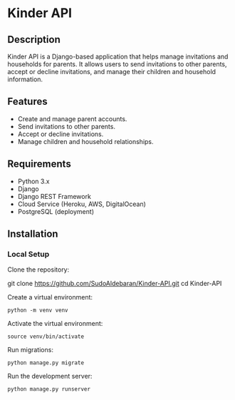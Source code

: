 # Kinder API

## Description
Kinder API is a Django-based application that helps manage invitations and households for parents. It allows users to send invitations to other parents, accept or decline invitations, and manage their children and household information.

## Features
- Create and manage parent accounts.
- Send invitations to other parents.
- Accept or decline invitations.
- Manage children and household relationships.

## Requirements
- Python 3.x
- Django
- Django REST Framework
- Cloud Service (Heroku, AWS, DigitalOcean)
- PostgreSQL (deployment)

## Installation

### Local Setup

Clone the repository:
   
   git clone https://github.com/SudoAldebaran/Kinder-API.git
   cd Kinder-API

Create a virtual environment:

    python -m venv venv

Activate the virtual environment:

    source venv/bin/activate

Run migrations:

    python manage.py migrate

Run the development server:

    python manage.py runserver

